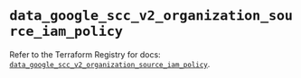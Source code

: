 # `data_google_scc_v2_organization_source_iam_policy`

Refer to the Terraform Registry for docs: [`data_google_scc_v2_organization_source_iam_policy`](https://registry.terraform.io/providers/hashicorp/google/6.19.0/docs/data-sources/scc_v2_organization_source_iam_policy).
